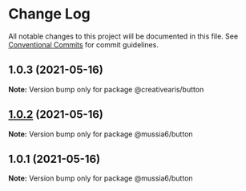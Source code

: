 # Change Log

All notable changes to this project will be documented in this file.
See [Conventional Commits](https://conventionalcommits.org) for commit guidelines.

## 1.0.3 (2021-05-16)

**Note:** Version bump only for package @creativearis/button





## [1.0.2](https://github.com/yurikrupnik/mussia6/compare/@mussia6/button@1.0.1...@mussia6/button@1.0.2) (2021-05-16)

**Note:** Version bump only for package @mussia6/button





## 1.0.1 (2021-05-16)

**Note:** Version bump only for package @mussia6/button
